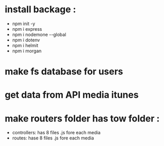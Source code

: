 # install backage :
 * npm init -y
 * npm i express
 * npm i nodemone --global
 * npm i dotenv
 * npm i helmit
 * npm i morgan

 # make fs database for users
 # get data from API media itunes

 # make routers folder has tow folder :

* controllers: has 8 files .js fore each media 
* routes: hase 8 files .js fore each media
 

